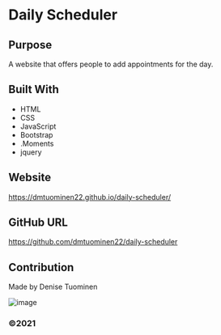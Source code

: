 # Daily Scheduler

## Purpose
A website that offers people to add appointments for the day. 

## Built With
* HTML
* CSS
* JavaScript
* Bootstrap
* .Moments
* jquery


## Website
https://dmtuominen22.github.io/daily-scheduler/


## GitHub URL
https://github.com/dmtuominen22/daily-scheduler


## Contribution
Made by Denise Tuominen

![image](https://user-images.githubusercontent.com/84994258/126083491-781839e8-d8ec-4438-aa51-0a5dd5c2738e.png)

### ©️2021 
